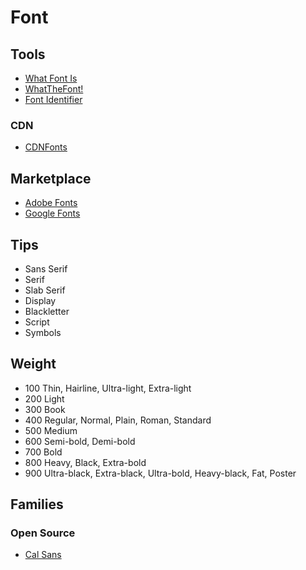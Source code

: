 # Font

<!--
vk

TTF, OTF, WOFF, EOT & SVG
-->

## Tools

- [What Font Is](https://whatfontis.com)
- [WhatTheFont!](https://myfonts.com/WhatTheFont/)
- [Font Identifier](https://fontsquirrel.com/matcherator)

### CDN

- [CDNFonts](https://cdnfonts.com)

## Marketplace

- [Adobe Fonts](https://fonts.adobe.com)
- [Google Fonts](https://fonts.google.com)

<!--
https://fontspring.com
-->

## Tips

- Sans Serif
- Serif
- Slab Serif
- Display
- Blackletter
- Script
- Symbols

## Weight

- 100 Thin, Hairline, Ultra-light, Extra-light
- 200 Light
- 300 Book
- 400 Regular, Normal, Plain, Roman, Standard
- 500 Medium
- 600 Semi-bold, Demi-bold
- 700 Bold
- 800 Heavy, Black, Extra-bold
- 900 Ultra-black, Extra-black, Ultra-bold, Heavy-black, Fat, Poster

## Families

<!--
sans
code
-->

### Open Source

- [Cal Sans](https://github.com/calcom/font)
